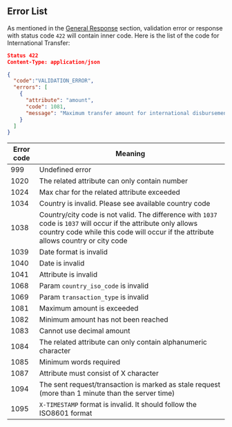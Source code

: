<div></div>

<h2 id="international-transfer-error-list">Error List</h2>

As mentioned in the [General Response](#general-explanation) section, validation error or response with status code `422` will contain inner code. Here is the list of the code for International Transfer:

```json
Status 422
Content-Type: application/json

{
  "code":"VALIDATION_ERROR",
  "errors": [
    {
      "attribute": "amount",
      "code": 1081,
      "message": "Maximum transfer amount for international disbursement is 500000.00"
    }
  ]
}
```

| Error code | Meaning                                                                                                                                                                                                |
| ---------- | ------------------------------------------------------------------------------------------------------------------------------------------------------------------------------------------------------ |
| 999        | Undefined error                                                                                                                                                                                        |
| 1020       | The related attribute can only contain number                                                                                                                                                          |
| 1024       | Max char for the related attribute exceeded                                                                                                                                                            |
| 1034       | Country is invalid. Please see available country code                                                                                                                                                  |
| 1038       | Country/city code is not valid. The difference with `1037` code is `1037` will occur if the attribute only allows country code while this code will occur if the attribute allows country or city code |
| 1039       | Date format is invalid                                                                                                                                                                                 |
| 1040       | Date is invalid                                                                                                                                                                                        |
| 1041       | Attribute is invalid                                                                                                                                                                                   |
| 1068       | Param `country_iso_code` is invalid                                                                                                                                                                    |
| 1069       | Param `transaction_type` is invalid                                                                                                                                                                    |
| 1081       | Maximum amount is exceeded                                                                                                                                                                             |
| 1082       | Minimum amount has not been reached                                                                                                                                                                    |
| 1083       | Cannot use decimal amount                                                                                                                                                                              |
| 1084       | The related attribute can only contain alphanumeric character                                                                                                                                          |
| 1085       | Minimum words required                                                                                                                                                                                 |
| 1087       | Attribute must consist of X character                                                                                                                                                                  |
| 1094       | The sent request/transaction is marked as stale request (more than 1 minute than the server time)                                                                                                      |
| 1095       | `X-TIMESTAMP` format is invalid. It should follow the ISO8601 format                                                                                                                                   |
